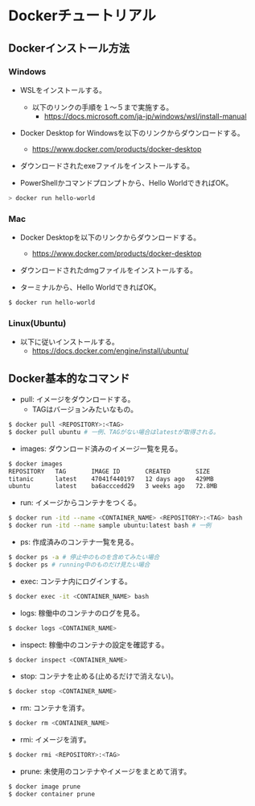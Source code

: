 # Dockerチュートリアル


## Dockerインストール方法

### Windows

- WSLをインストールする。
  - 以下のリンクの手順を１～５まで実施する。
    - https://docs.microsoft.com/ja-jp/windows/wsl/install-manual

- Docker Desktop for Windowsを以下のリンクからダウンロードする。
  - https://www.docker.com/products/docker-desktop

- ダウンロードされたexeファイルをインストールする。

- PowerShellかコマンドプロンプトから、Hello WorldできればOK。
```powershell
> docker run hello-world
```

### Mac

- Docker Desktopを以下のリンクからダウンロードする。
  - https://www.docker.com/products/docker-desktop

- ダウンロードされたdmgファイルをインストールする。

- ターミナルから、Hello WorldできればOK。
```sh
$ docker run hello-world
```

### Linux(Ubuntu)

- 以下に従いインストールする。
  - https://docs.docker.com/engine/install/ubuntu/


## Docker基本的なコマンド

- pull: イメージをダウンロードする。
  - TAGはバージョンみたいなもの。
```sh
$ docker pull <REPOSITORY>:<TAG>
$ docker pull ubuntu # 一例、TAGがない場合はlatestが取得される。
```

- images: ダウンロード済みのイメージ一覧を見る。
```sh
$ docker images
REPOSITORY   TAG       IMAGE ID       CREATED       SIZE
titanic      latest    47041f440197   12 days ago   429MB
ubuntu       latest    ba6acccedd29   3 weeks ago   72.8MB
```

- run: イメージからコンテナをつくる。
```sh
$ docker run -itd --name <CONTAINER_NAME> <REPOSITORY>:<TAG> bash
$ docker run -itd --name sample ubuntu:latest bash # 一例
```

- ps: 作成済みのコンテナ一覧を見る。
```sh
$ docker ps -a # 停止中のものを含めてみたい場合
$ docker ps # running中のものだけ見たい場合
```

- exec: コンテナ内にログインする。
```sh
$ docker exec -it <CONTAINER_NAME> bash
```

- logs: 稼働中のコンテナのログを見る。
```sh
$ docker logs <CONTAINER_NAME>
```

- inspect: 稼働中のコンテナの設定を確認する。
```sh
$ docker inspect <CONTAINER_NAME>
```

- stop: コンテナを止める(止めるだけで消えない)。
```sh
$ docker stop <CONTAINER_NAME>
```

- rm: コンテナを消す。
```sh
$ docker rm <CONTAINER_NAME>
```

- rmi: イメージを消す。
```sh
$ docker rmi <REPOSITORY>:<TAG>
```

- prune: 未使用のコンテナやイメージをまとめて消す。
```sh
$ docker image prune
$ docker container prune
```
